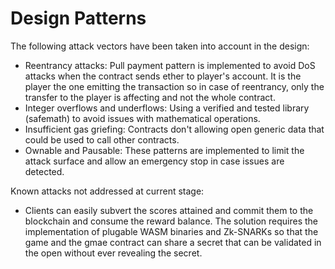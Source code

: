 # Design Patterns

The following attack vectors have been taken into account in the design:

- Reentrancy attacks: Pull payment pattern is implemented to avoid DoS attacks when the contract sends ether to player's account. It is the player the one emitting the transaction so in case of reentrancy, only the transfer to the player is affecting and not the whole contract.
- Integer overflows and underflows: Using a verified and tested library (safemath) to avoid issues with mathematical operations.
- Insufficient gas griefing: Contracts don't allowing open generic data that could be used to call other contracts.
- Ownable and Pausable: These patterns are implemented to limit the attack surface and allow an emergency stop in case issues are detected.

Known attacks not addressed at current stage:

- Clients can easily subvert the scores attained and commit them to the blockchain and consume the reward balance. The solution requires the implementation of plugable WASM binaries and Zk-SNARKs so that the game and the gmae contract can share a secret that can be validated in the open without ever revealing the secret.
